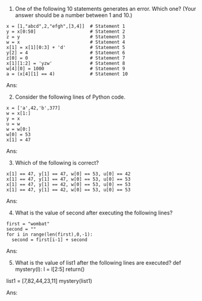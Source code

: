
1. One of the following 10 statements generates an error. Which one? (Your answer should be a number between 1 and 10.)
```
x = [1,"abcd",2,"efgh",[3,4]]  # Statement 1
y = x[0:50]                    # Statement 2
z = y                          # Statement 3
w = x                          # Statement 4
x[1] = x[1][0:3] + 'd'         # Statement 5
y[2] = 4                       # Statement 6
z[0] = 0                       # Statement 7
x[1][1:2] = 'yzw'              # Statement 8
w[4][0] = 1000                 # Statement 9
a = (x[4][1] == 4)             # Statement 10
```
Ans: 

2. Consider the following lines of Python code.
```
x = ['a',42,'b',377]
w = x[1:]
y = x
u = w
w = w[0:]
w[0] = 53
x[1] = 47

```
Ans:

3. Which of the following is correct?
 
 
 ```
 x[1] == 47, y[1] == 47, w[0] == 53, u[0] == 42
 x[1] == 47, y[1] == 47, w[0] == 53, u[0] == 53
 x[1] == 47, y[1] == 42, w[0] == 53, u[0] == 53
 x[1] == 47, y[1] == 42, w[0] == 53, u[0] == 53
```
Ans:

4. What is the value of second after executing the following lines?
```
first = "wombat"
second = ""
for i in range(len(first),0,-1):
  second = first[i-1] + second
```
Ans: 

5. What is the value of list1 after the following lines are executed?
def mystery(l):
  l = l[2:5]
  return()

list1 = [7,82,44,23,11]
mystery(list1)

Ans: 